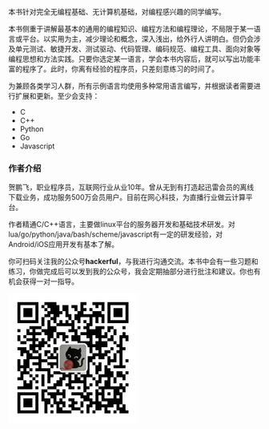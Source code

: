 本书针对完全无编程基础、无计算机基础，对编程感兴趣的同学编写。

本书侧重于讲解最基本的通用的编程知识、编程方法和编程理论，不局限于某一语言或平台。以实用为主，减少理论和概念，深入浅出，给外行人讲明白。但仍会涉及单元测试、敏捷开发、测试驱动、代码管理、编码规范、编程工具、面向对象等编程思想和方法实践。只要你选定某一语言，学会本书内容后，就可以写出功能丰富的程序了。此时，你离有经验的程序员，只差刻意练习的时间了。

为兼顾各类学习人群，所有示例语言均使用多种常用语言编写，并根据读者需要进行扩展和更新。至少会支持：

* C
* C++
* Python
* Go
* Javascript

### 作者介绍

贺鹏飞，职业程序员，互联网行业从业10年。曾从无到有打造起迅雷会员的离线下载业务，成功服务500万会员用户。目前在网心科技，为直播行业做云计算平台。

作者精通C/C++语言，主要做linux平台的服务器开发和基础技术研发。对lua/go/python/java/bash/scheme/javascript有一定的研发经验，对Android/iOS应用开发有基本了解。

你可扫码关注我的公众号**hackerful**，与我进行沟通交流。本书中会有一些习题和练习，你做完成后可以发到我的公众号，我会定期抽部分进行批注和建议。你也有机会获得一对一指导。

![](/assets/qrcode-hackerful-wx.jpg)

